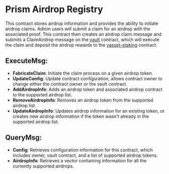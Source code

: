 # Prism Airdrop Registry

This contract stores airdrop information and provides the ability to initiate airdrop claims. Admin users will submit a claim for an airdrop with the associated proof.  This contract then creates an airdrop claim message and submits a ClaimAirdrop message on the [vault](/contracts/prism-vault) contract, which will execute the claim and deposit the airdrop rewards to the [yasset-staking](/contracts/prism-yasset-staking) contract.

## ExecuteMsg:
- **FabricateClaim**: Initiate the claim process on a given airdrop token.
- **UpdateConfig**: Update contract configuration, allows contract owner to change either the contract owner or the vault contract.  
- **AddAirdropInfo**: Adds an airdrop token and associated airdrop contract to the supported airdrop list.  
- **RemoveAirdropInfo**: Removes an airdrop token from the supported airdrop list.  
- **UpdateAirdropInfo**: Updates airdrop information for an existing token, or creates new airdrop information if the token wasn't already in the supported airdrop list.    

## QueryMsg:
- **Config**: Retrieves configuration information for this contract, which includes owner, vault contract, and a list of supported airdrop tokens.
- **AirdropInfo**: Retrieves a vector containing information for all the currently supported airdrops.  
